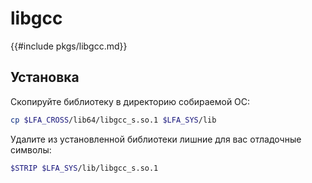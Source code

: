 # libgcc

{{#include pkgs/libgcc.md}}

## Установка

Скопируйте библиотеку в директорию собираемой ОС:

```bash
cp $LFA_CROSS/lib64/libgcc_s.so.1 $LFA_SYS/lib
```

Удалите из установленной библиотеки лишние для вас отладочные символы:

```bash
$STRIP $LFA_SYS/lib/libgcc_s.so.1
```
